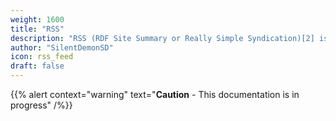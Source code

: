 ```yaml
---
weight: 1600
title: "RSS"
description: "RSS (RDF Site Summary or Really Simple Syndication)[2] is a web feed[3] that allows users and applications to access updates to websites."
author: "SilentDemonSD"
icon: rss_feed
draft: false
---
```


{{% alert context="warning" text="**Caution** - This documentation is in progress" /%}}
